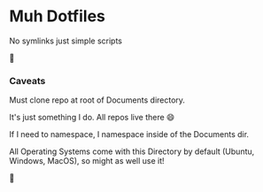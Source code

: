 # Muh Dotfiles

No symlinks just simple scripts

:tada:

### Caveats

Must clone repo at root of Documents directory.

It's just something I do. All repos live there :smile:

If I need to namespace, I namespace inside of the Documents dir.

All Operating Systems come with this Directory by default (Ubuntu, Windows, MacOS), so might as well use it!

:pray:
